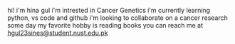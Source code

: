 hi! i'm hina gul
i'm intrested in Cancer Genetics
i'm currently learning python, vs code and github
i'm looking to collaborate on a cancer research some day
my favorite hobby is reading books
you can reach me at hgul23sines@student.nust.edu.pk
